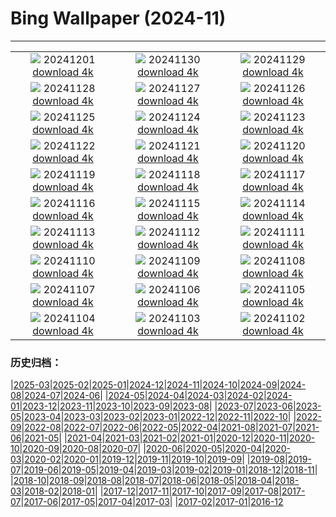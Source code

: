 # Bing Wallpaper (2024-11)
**************
| | | |
| :----: | :----: | :----: |
| ![](https://www.bing.com/th?id=OHR.IcebergsAntarctica_FR-FR7491065799_1920x1080.jpg) 20241201 [download 4k](https://www.bing.com/th?id=OHR.IcebergsAntarctica_FR-FR7491065799_UHD.jpg) | ![](https://www.bing.com/th?id=OHR.KilchurnAutumn_FR-FR7304840775_1920x1080.jpg) 20241130 [download 4k](https://www.bing.com/th?id=OHR.KilchurnAutumn_FR-FR7304840775_UHD.jpg) | ![](https://www.bing.com/th?id=OHR.MtStMichel_FR-FR7113909915_1920x1080.jpg) 20241129 [download 4k](https://www.bing.com/th?id=OHR.MtStMichel_FR-FR7113909915_UHD.jpg) |
| ![](https://www.bing.com/th?id=OHR.SemoisRiver_FR-FR4323889306_1920x1080.jpg) 20241128 [download 4k](https://www.bing.com/th?id=OHR.SemoisRiver_FR-FR4323889306_UHD.jpg) | ![](https://www.bing.com/th?id=OHR.RaidAlyzees_FR-FR4119370811_1920x1080.jpg) 20241127 [download 4k](https://www.bing.com/th?id=OHR.RaidAlyzees_FR-FR4119370811_UHD.jpg) | ![](https://www.bing.com/th?id=OHR.TrulliGrove_FR-FR3683617209_1920x1080.jpg) 20241126 [download 4k](https://www.bing.com/th?id=OHR.TrulliGrove_FR-FR3683617209_UHD.jpg) |
| ![](https://www.bing.com/th?id=OHR.AmboseliGiraffes_FR-FR8363811171_1920x1080.jpg) 20241125 [download 4k](https://www.bing.com/th?id=OHR.AmboseliGiraffes_FR-FR8363811171_UHD.jpg) | ![](https://www.bing.com/th?id=OHR.ParisAutumn_FR-FR3278291664_1920x1080.jpg) 20241124 [download 4k](https://www.bing.com/th?id=OHR.ParisAutumn_FR-FR3278291664_UHD.jpg) | ![](https://www.bing.com/th?id=OHR.FibonacciAloe_FR-FR2896003531_1920x1080.jpg) 20241123 [download 4k](https://www.bing.com/th?id=OHR.FibonacciAloe_FR-FR2896003531_UHD.jpg) |
| ![](https://www.bing.com/th?id=OHR.ZafraCastle_FR-FR2717876307_1920x1080.jpg) 20241122 [download 4k](https://www.bing.com/th?id=OHR.ZafraCastle_FR-FR2717876307_UHD.jpg) | ![](https://www.bing.com/th?id=OHR.LionCubs_FR-FR2539679303_1920x1080.jpg) 20241121 [download 4k](https://www.bing.com/th?id=OHR.LionCubs_FR-FR2539679303_UHD.jpg) | ![](https://www.bing.com/th?id=OHR.BeyondSaype_FR-FR1795905140_1920x1080.jpg) 20241120 [download 4k](https://www.bing.com/th?id=OHR.BeyondSaype_FR-FR1795905140_UHD.jpg) |
| ![](https://www.bing.com/th?id=OHR.TasmansArch_FR-FR3887612340_1920x1080.jpg) 20241119 [download 4k](https://www.bing.com/th?id=OHR.TasmansArch_FR-FR3887612340_UHD.jpg) | ![](https://www.bing.com/th?id=OHR.PorthcawlLighthouse_FR-FR3687906997_1920x1080.jpg) 20241118 [download 4k](https://www.bing.com/th?id=OHR.PorthcawlLighthouse_FR-FR3687906997_UHD.jpg) | ![](https://www.bing.com/th?id=OHR.RedStag_FR-FR3460398465_1920x1080.jpg) 20241117 [download 4k](https://www.bing.com/th?id=OHR.RedStag_FR-FR3460398465_UHD.jpg) |
| ![](https://www.bing.com/th?id=OHR.FrieslandNetherlands_FR-FR3199784151_1920x1080.jpg) 20241116 [download 4k](https://www.bing.com/th?id=OHR.FrieslandNetherlands_FR-FR3199784151_UHD.jpg) | ![](https://www.bing.com/th?id=OHR.YiPengLanterns_FR-FR2863208745_1920x1080.jpg) 20241115 [download 4k](https://www.bing.com/th?id=OHR.YiPengLanterns_FR-FR2863208745_UHD.jpg) | ![](https://www.bing.com/th?id=OHR.ManarolaItaly_FR-FR8734568638_1920x1080.jpg) 20241114 [download 4k](https://www.bing.com/th?id=OHR.ManarolaItaly_FR-FR8734568638_UHD.jpg) |
| ![](https://www.bing.com/th?id=OHR.KelpForest_FR-FR8537337820_1920x1080.jpg) 20241113 [download 4k](https://www.bing.com/th?id=OHR.KelpForest_FR-FR8537337820_UHD.jpg) | ![](https://www.bing.com/th?id=OHR.Moorea_FR-FR8377929183_1920x1080.jpg) 20241112 [download 4k](https://www.bing.com/th?id=OHR.Moorea_FR-FR8377929183_UHD.jpg) | ![](https://www.bing.com/th?id=OHR.Banff24_FR-FR8236269164_1920x1080.jpg) 20241111 [download 4k](https://www.bing.com/th?id=OHR.Banff24_FR-FR8236269164_UHD.jpg) |
| ![](https://www.bing.com/th?id=OHR.VendeeGlobe_FR-FR8019139667_1920x1080.jpg) 20241110 [download 4k](https://www.bing.com/th?id=OHR.VendeeGlobe_FR-FR8019139667_UHD.jpg) | ![](https://www.bing.com/th?id=OHR.MoroccoMilkyWay_FR-FR7350408140_1920x1080.jpg) 20241109 [download 4k](https://www.bing.com/th?id=OHR.MoroccoMilkyWay_FR-FR7350408140_UHD.jpg) | ![](https://www.bing.com/th?id=OHR.GlacialRivers_FR-FR7112624449_1920x1080.jpg) 20241108 [download 4k](https://www.bing.com/th?id=OHR.GlacialRivers_FR-FR7112624449_UHD.jpg) |
| ![](https://www.bing.com/th?id=OHR.CanadaWolves_FR-FR6675938333_1920x1080.jpg) 20241107 [download 4k](https://www.bing.com/th?id=OHR.CanadaWolves_FR-FR6675938333_UHD.jpg) | ![](https://www.bing.com/th?id=OHR.ShiShiBeach_FR-FR6500831097_1920x1080.jpg) 20241106 [download 4k](https://www.bing.com/th?id=OHR.ShiShiBeach_FR-FR6500831097_UHD.jpg) | ![](https://www.bing.com/th?id=OHR.YucatanFlamingos_FR-FR7541144444_1920x1080.jpg) 20241105 [download 4k](https://www.bing.com/th?id=OHR.YucatanFlamingos_FR-FR7541144444_UHD.jpg) |
| ![](https://www.bing.com/th?id=OHR.CumbriaAutumn_FR-FR6304384185_1920x1080.jpg) 20241104 [download 4k](https://www.bing.com/th?id=OHR.CumbriaAutumn_FR-FR6304384185_UHD.jpg) | ![](https://www.bing.com/th?id=OHR.YucatanBiosphere_FR-FR6083251753_1920x1080.jpg) 20241103 [download 4k](https://www.bing.com/th?id=OHR.YucatanBiosphere_FR-FR6083251753_UHD.jpg) | ![](https://www.bing.com/th?id=OHR.BisonYellowstone_FR-FR6975480201_1920x1080.jpg) 20241102 [download 4k](https://www.bing.com/th?id=OHR.BisonYellowstone_FR-FR6975480201_UHD.jpg) |

### 历史归档：

|[2025-03](/2025-03/2025-03.md)|[2025-02](/2025-02/2025-02.md)|[2025-01](/2025-01/2025-01.md)|[2024-12](/2024-12/2024-12.md)|[2024-11](/2024-11/2024-11.md)|[2024-10](/2024-10/2024-10.md)|[2024-09](/2024-09/2024-09.md)|[2024-08](/2024-08/2024-08.md)|[2024-07](/2024-07/2024-07.md)|[2024-06](/2024-06/2024-06.md)|
|[2024-05](/2024-05/2024-05.md)|[2024-04](/2024-04/2024-04.md)|[2024-03](/2024-03/2024-03.md)|[2024-02](/2024-02/2024-02.md)|[2024-01](/2024-01/2024-01.md)|[2023-12](/2023-12/2023-12.md)|[2023-11](/2023-11/2023-11.md)|[2023-10](/2023-10/2023-10.md)|[2023-09](/2023-09/2023-09.md)|[2023-08](/2023-08/2023-08.md)|
|[2023-07](/2023-07/2023-07.md)|[2023-06](/2023-06/2023-06.md)|[2023-05](/2023-05/2023-05.md)|[2023-04](/2023-04/2023-04.md)|[2023-03](/2023-03/2023-03.md)|[2023-02](/2023-02/2023-02.md)|[2023-01](/2023-01/2023-01.md)|[2022-12](/2022-12/2022-12.md)|[2022-11](/2022-11/2022-11.md)|[2022-10](/2022-10/2022-10.md)|
|[2022-09](/2022-09/2022-09.md)|[2022-08](/2022-08/2022-08.md)|[2022-07](/2022-07/2022-07.md)|[2022-06](/2022-06/2022-06.md)|[2022-05](/2022-05/2022-05.md)|[2022-04](/2022-04/2022-04.md)|[2021-08](/2021-08/2021-08.md)|[2021-07](/2021-07/2021-07.md)|[2021-06](/2021-06/2021-06.md)|[2021-05](/2021-05/2021-05.md)|
|[2021-04](/2021-04/2021-04.md)|[2021-03](/2021-03/2021-03.md)|[2021-02](/2021-02/2021-02.md)|[2021-01](/2021-01/2021-01.md)|[2020-12](/2020-12/2020-12.md)|[2020-11](/2020-11/2020-11.md)|[2020-10](/2020-10/2020-10.md)|[2020-09](/2020-09/2020-09.md)|[2020-08](/2020-08/2020-08.md)|[2020-07](/2020-07/2020-07.md)|
|[2020-06](/2020-06/2020-06.md)|[2020-05](/2020-05/2020-05.md)|[2020-04](/2020-04/2020-04.md)|[2020-03](/2020-03/2020-03.md)|[2020-02](/2020-02/2020-02.md)|[2020-01](/2020-01/2020-01.md)|[2019-12](/2019-12/2019-12.md)|[2019-11](/2019-11/2019-11.md)|[2019-10](/2019-10/2019-10.md)|[2019-09](/2019-09/2019-09.md)|
|[2019-08](/2019-08/2019-08.md)|[2019-07](/2019-07/2019-07.md)|[2019-06](/2019-06/2019-06.md)|[2019-05](/2019-05/2019-05.md)|[2019-04](/2019-04/2019-04.md)|[2019-03](/2019-03/2019-03.md)|[2019-02](/2019-02/2019-02.md)|[2019-01](/2019-01/2019-01.md)|[2018-12](/2018-12/2018-12.md)|[2018-11](/2018-11/2018-11.md)|
|[2018-10](/2018-10/2018-10.md)|[2018-09](/2018-09/2018-09.md)|[2018-08](/2018-08/2018-08.md)|[2018-07](/2018-07/2018-07.md)|[2018-06](/2018-06/2018-06.md)|[2018-05](/2018-05/2018-05.md)|[2018-04](/2018-04/2018-04.md)|[2018-03](/2018-03/2018-03.md)|[2018-02](/2018-02/2018-02.md)|[2018-01](/2018-01/2018-01.md)|
|[2017-12](/2017-12/2017-12.md)|[2017-11](/2017-11/2017-11.md)|[2017-10](/2017-10/2017-10.md)|[2017-09](/2017-09/2017-09.md)|[2017-08](/2017-08/2017-08.md)|[2017-07](/2017-07/2017-07.md)|[2017-06](/2017-06/2017-06.md)|[2017-05](/2017-05/2017-05.md)|[2017-04](/2017-04/2017-04.md)|[2017-03](/2017-03/2017-03.md)|
|[2017-02](/2017-02/2017-02.md)|[2017-01](/2017-01/2017-01.md)|[2016-12](/2016-12/2016-12.md)